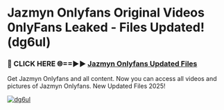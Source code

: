 # Jazmyn Onlyfans Original Videos 0nlyFans Leaked - Files Updated! (dg6ul)

<h3>🔴 CLICK HERE 🌐==►► <a href="https://tinyurl.com/ehrbuxhb" rel="nofollow">Jazmyn Onlyfans Updated Files</a></h3>

Get Jazmyn Onlyfans and all content. Now you can access all videos and pictures of Jazmyn Onlyfans. New Updated Files 2025!

[![dg6ul](https://i.imgur.com/lVYEuWS.gif)](https://tinyurl.com/ehrbuxhb)

